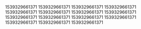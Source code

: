 1539329661371
1539329661371
1539329661371
1539329661371
1539329661371
1539329661371
1539329661371
1539329661371
1539329661371
1539329661371
1539329661371
1539329661371
1539329661371
1539329661371
1539329661371